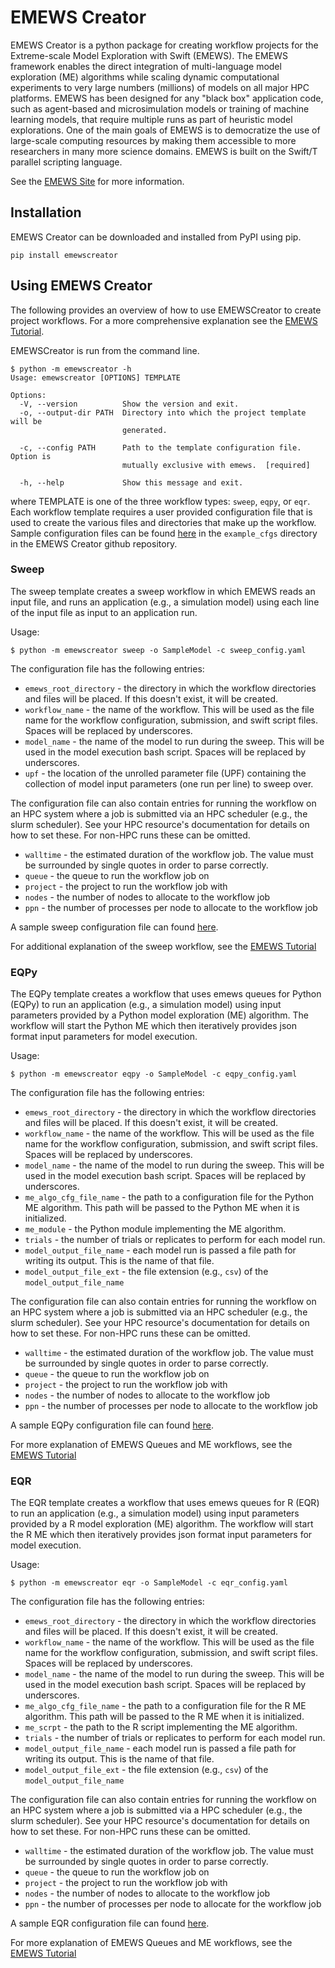 # EMEWS Creator

EMEWS Creator is a python package for creating workflow projects for the Extreme-scale Model Exploration with Swift (EMEWS). The EMEWS framework enables the direct integration of multi-language model exploration (ME) algorithms
while scaling dynamic computational experiments to very large numbers (millions) of models on all major
HPC platforms. EMEWS has been designed for any "black box" application code, such as agent-based and 
microsimulation models or training of machine learning models, that require multiple runs as part of
heuristic model explorations. One of the main goals of EMEWS is to democratize the use of large-scale
computing resources by making them accessible to more researchers in many more science domains.
EMEWS is built on the Swift/T parallel scripting language.

See the [EMEWS Site](https://emews.github.io/index.html) for more information.

## Installation

EMEWS Creator can be downloaded and installed from PyPI using pip.

```
pip install emewscreator
```

## Using EMEWS Creator

The following provides an overview of how to use EMEWSCreator to create
project workflows. For a more comprehensive explanation see the
[EMEWS Tutorial](https://www.mcs.anl.gov/~emews/tutorial/).

EMEWSCreator is run from the command line.

```
$ python -m emewscreator -h
Usage: emewscreator [OPTIONS] TEMPLATE

Options:
  -V, --version          Show the version and exit.
  -o, --output-dir PATH  Directory into which the project template will be
                         generated.

  -c, --config PATH      Path to the template configuration file. Option is
                         mutually exclusive with emews.  [required]

  -h, --help             Show this message and exit.
  ```

where TEMPLATE is one of the three workflow types: `sweep`, `eqpy`, or `eqr`. Each
workflow template requires a user provided configuration file that is used to
create the various files and directories that make up the workflow. Sample
configuration files can be found [here](https://github.com/emews/emews-project-creator/tree/master/example_cfgs)
in the `example_cfgs` directory in the EMEWS Creator github repository.

### Sweep ###

The sweep template creates a sweep workflow in which EMEWS reads an input file,
and runs an application (e.g., a simulation model) using each line of the input file
as input to an application run.

Usage:
```
$ python -m emewscreator sweep -o SampleModel -c sweep_config.yaml
```

The configuration file has the following entries:

* `emews_root_directory` - the directory in which the workflow directories and files will be placed. If
this doesn't exist, it will be created. 
* `workflow_name` - the name of the workflow. This will be used as the file name for the workflow configuration, 
submission, and swift script files. Spaces will be replaced by underscores.
* `model_name` - the name of the model to run during the sweep. This will be used in the model execution
bash script. Spaces will be replaced by underscores.
* `upf` - the location of the unrolled parameter file (UPF) containing the collection of model 
input parameters (one run per line) to sweep over.

The configuration file can also contain entries for running the workflow on an HPC system
where a job is submitted via an HPC scheduler (e.g., the slurm scheduler).
See your HPC resource's documentation for details on how to set these. For non-HPC
runs these can be omitted.

* `walltime` - the estimated duration of the workflow job. The value must be surrounded by single quotes in order to parse correctly.
* `queue` - the queue to run the workflow job on
* `project` - the project to run the workflow job with
* `nodes` - the number of nodes to allocate to the workflow job
* `ppn` - the number of processes per node to allocate to the workflow job

A sample sweep configuration file can found [here](https://github.com/emews/emews-project-creator/blob/138c6209c067f624947599e10ba629ad10a09f50/example_cfgs/sweep.yaml).

For additional explanation of the sweep workflow, see the [EMEWS Tutorial](https://www.mcs.anl.gov/~emews/tutorial/)

### EQPy ###

The EQPy template creates a workflow that uses emews queues for Python (EQPy) to 
run an application (e.g., a simulation model) using input parameters provided by a
Python model exploration (ME) algorithm. The workflow will start the Python ME
which then iteratively provides json format input parameters for model
execution.

Usage:

```
$ python -m emewscreator eqpy -o SampleModel -c eqpy_config.yaml
```

The configuration file has the following entries:

* `emews_root_directory` - the directory in which the workflow directories and files will be placed. If
this doesn't exist, it will be created. 
* `workflow_name` - the name of the workflow. This will be used as the file name for the workflow configuration, 
submission, and swift script files. Spaces will be replaced by underscores.
* `model_name` - the name of the model to run during the sweep. This will be used in the model execution
bash script. Spaces will be replaced by underscores.
* `me_algo_cfg_file_name` - the path to a configuration file for the Python ME algorithm. This
path will be passed to the Python ME when it is initialized.
* `me_module` - the Python module implementing the ME algorithm.
* `trials` - the number of trials or replicates to perform for each model run.
* `model_output_file_name` - each model run is passed a file path for writing its output.
This is the name of that file.
* `model_output_file_ext` - the file extension (e.g., `csv`) of the `model_output_file_name`

The configuration file can also contain entries for running the workflow on an HPC system
where a job is submitted via an HPC scheduler (e.g., the slurm scheduler).
See your HPC resource's documentation for details on how to set these. For non-HPC
runs these can be omitted.

* `walltime` - the estimated duration of the workflow job. The value must be surrounded by single quotes in order to parse correctly.
* `queue` - the queue to run the workflow job on
* `project` - the project to run the workflow job with
* `nodes` - the number of nodes to allocate to the workflow job
* `ppn` - the number of processes per node to allocate to the workflow job

A sample EQPy configuration file can found [here](https://github.com/emews/emews-project-creator/blob/138c6209c067f624947599e10ba629ad10a09f50/example_cfgs/eqpy.yaml).

For more explanation of EMEWS Queues and ME workflows, see the [EMEWS Tutorial](https://www.mcs.anl.gov/~emews/tutorial/)

### EQR ###

The EQR template creates a workflow that uses emews queues for R (EQR) to 
run an application (e.g., a simulation model) using input parameters provided by a
R model exploration (ME) algorithm. The workflow will start the R ME
which then iteratively provides json format input parameters for model
execution.

Usage:

```
$ python -m emewscreator eqr -o SampleModel -c eqr_config.yaml
```

The configuration file has the following entries:

* `emews_root_directory` - the directory in which the workflow directories and files will be placed. If
this doesn't exist, it will be created. 
* `workflow_name` - the name of the workflow. This will be used as the file name for the workflow configuration, 
submission, and swift script files. Spaces will be replaced by underscores.
* `model_name` - the name of the model to run during the sweep. This will be used in the model execution
bash script. Spaces will be replaced by underscores.
* `me_algo_cfg_file_name` - the path to a configuration file for the R ME algorithm. This
path will be passed to the R ME when it is initialized.
* `me_scrpt` - the path to the R script implementing the ME algorithm.
* `trials` - the number of trials or replicates to perform for each model run.
* `model_output_file_name` - each model run is passed a file path for writing its output.
This is the name of that file.
* `model_output_file_ext` - the file extension (e.g., `csv`) of the `model_output_file_name`

The configuration file can also contain entries for running the workflow on an HPC system
where a job is submitted via a HPC scheduler (e.g., the slurm scheduler).
See your HPC resource's documentation for details on how to set these. For non-HPC
runs these can be omitted.

* `walltime` - the estimated duration of the workflow job. The value must be surrounded by single quotes in order to parse correctly.
* `queue` - the queue to run the workflow job on
* `project` - the project to run the workflow job with
* `nodes` - the number of nodes to allocate to the workflow job
* `ppn` - the number of processes per node to allocate for the workflow job

A sample EQR configuration file can found [here](https://github.com/emews/emews-project-creator/blob/138c6209c067f624947599e10ba629ad10a09f50/example_cfgs/eqr.yaml).

For more explanation of EMEWS Queues and ME workflows, see the [EMEWS Tutorial](https://www.mcs.anl.gov/~emews/tutorial/)
